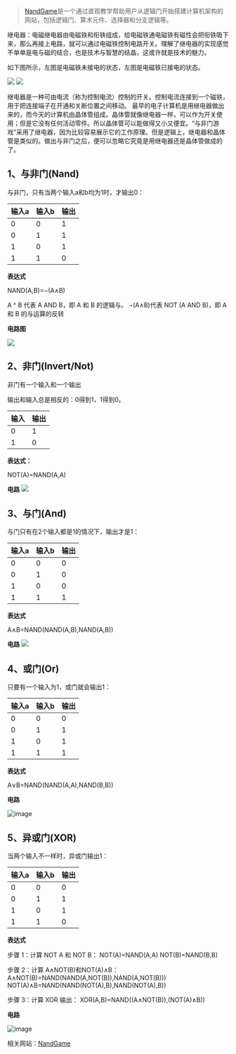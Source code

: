 >[NandGame](https://nandgame.com "NandGame")是一个通过直观教学帮助用户从逻辑门开始搭建计算机架构的网站，包括逻辑门、算术元件、选择器和分支逻辑等。

继电器：电磁继电器由电磁铁和衔铁组成，给电磁铁通电磁铁有磁性会把衔铁吸下来，那么再接上电路，就可以通过电磁铁控制电路开关。理解了继电器的实现感觉不单单是电与磁的结合，也是技术与智慧的结晶，这或许就是技术的魅力。

如下图所示，左图是电磁铁未接电的状态，左图是电磁铁已接电的状态。

![](https://img2024.cnblogs.com/blog/705163/202409/705163-20240912153228094-1221832191.png)       ![](https://img2024.cnblogs.com/blog/705163/202409/705163-20240912153331152-1947871977.png)

继电器是一种可由电流（称为控制电流）控制的开关。控制电流连接到一个磁铁，用于把连接端子在开通和关断位置之间移动。
最早的电子计算机是用继电器做出来的，而今天的计算机由晶体管组成。晶体管就像继电器一样，可以作为开关使用；但是它没有任何活动零件。所以晶体管可以能做得又小又便宜。“与非门游戏”采用了继电器，因为比较容易展示它的工作原理。但是逻辑上，继电器和晶体管是类似的。做出与非门之后，便可以忽略它究竟是用继电器还是晶体管做成的了。

## 1、与非门(Nand)

与非门，只有当两个输入a和b均为1时，才输出0：

|   输入a   |   输入b   |   输出   |
| ---- | ---- | ---- |
|   0   |   0   |    1  |
|   0   |   1   |    1  |
|   1   |   0   |    1  |
|   1   |   1   |    0  |

**表达式**

NAND(A,B)=¬(A∧B)

A ^ B 代表 A AND B，即 A 和 B 的逻辑与。
¬(A∧B)代表 NOT (A AND B)，即 A 和 B 的与运算的反转

**电路图**

![](https://img2024.cnblogs.com/blog/705163/202409/705163-20240912155504638-1470745129.png)

## 2、非门(Invert/Not)
非门有一个输入和一个输出

输出和输入总是相反的：0得到1，1得到0。

|   输入   |   输出   |
| ---- | ---- |
|0   |    1  |
|   1   |   0   |

**表达式：**

NOT(A)=NAND(A,A)

**电路**
![](https://img2024.cnblogs.com/blog/705163/202409/705163-20240912155533857-1035139468.png)

## 3、与门(And)
与门只有在2个输入都是1的情况下，输出才是1：

|   输入a   |   输入b   |   输出   |
| ---- | ---- | ---- |
|   0   |   0   |    0  |
|   0   |   1   |    0  |
|   1   |   0   |    0  |
|   1   |   1   |    1  |

**表达式**

A∧B=NAND(NAND(A,B),NAND(A,B))

**电路**
![](https://img2024.cnblogs.com/blog/705163/202409/705163-20240912155753429-1454731818.png)

## 4、或门(Or)

只要有一个输入为1，或门就会输出1：

|   输入a   |   输入b   |   输出   |
| ---- | ---- | ---- |
|   0   |   0   |    0  |
|   0   |   1   |    1  |
|   1   |   0   |    1  |
|   1   |   1   |    1  |

**表达式**

A∨B=NAND(NAND(A,A),NAND(B,B))

**电路**

![image](https://img2024.cnblogs.com/blog/705163/202409/705163-20240914103320008-1520068472.png)

## 5、异或门(XOR)

当两个输入不一样时，异或门输出1：

|   输入a   |   输入b   |   输出   |
| ---- | ---- | ---- |
|   0   |   0   |    0  |
|   0   |   1   |    1  |
|   1   |   0   |    1  |
|   1   |   1   |    0  |

**表达式**

步骤 1：计算 NOT A 和 NOT B：
NOT(A)=NAND(A,A)
NOT(B)=NAND(B,B)

步骤 2：计算 A∧NOT(B)和NOT(A)∧B：
A∧NOT(B)=NAND(NAND(A,NOT(B)),NAND(A,NOT(B)))
NOT(A)∧B=NAND(NAND(NOT(A),B),NAND(NOT(A),B))

步骤 3：计算 XOR 输出：
XOR(A,B)=NAND((A∧NOT(B)),(NOT(A)∧B))

**电路**

![image](https://img2024.cnblogs.com/blog/705163/202409/705163-20240914150400012-762202663.png)



相关网站：[NandGame](https://nandgame.com "NandGame")
